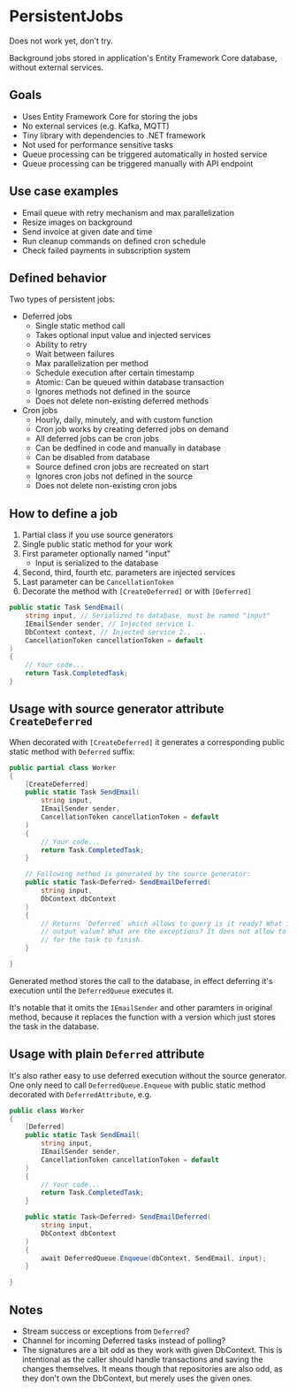 # PersistentJobs

Does not work yet, don't try.

Background jobs stored in application's Entity Framework Core database, without external services.

## Goals

-   Uses Entity Framework Core for storing the jobs
-   No external services (e.g. Kafka, MQTT)
-   Tiny library with dependencies to .NET framework
-   Not used for performance sensitive tasks
-   Queue processing can be triggered automatically in hosted service
-   Queue processing can be triggered manually with API endpoint

## Use case examples

-   Email queue with retry mechanism and max parallelization
-   Resize images on background
-   Send invoice at given date and time
-   Run cleanup commands on defined cron schedule
-   Check failed payments in subscription system

## Defined behavior

Two types of persistent jobs:

-   Deferred jobs
    -   Single static method call
    -   Takes optional input value and injected services
    -   Ability to retry
    -   Wait between failures
    -   Max parallelization per method
    -   Schedule execution after certain timestamp
    -   Atomic: Can be queued within database transaction
    -   Ignores methods not defined in the source
    -   Does not delete non-existing deferred methods
-   Cron jobs
    -   Hourly, daily, minutely, and with custom function
    -   Cron job works by creating deferred jobs on demand
    -   All deferred jobs can be cron jobs
    -   Can be dedfined in code and manually in database
    -   Can be disabled from database
    -   Source defined cron jobs are recreated on start
    -   Ignores cron jobs not defined in the source
    -   Does not delete non-existing cron jobs

## How to define a job

1. Partial class if you use source generators
2. Single public static method for your work
3. First parameter optionally named "input"
    - Input is serialized to the database
4. Second, third, fourth etc. parameters are injected services
5. Last parameter can be `CancellationToken`
6. Decorate the method with `[CreateDeferred]` or with `[Deferred]`

```C#
public static Task SendEmail(
    string input, // Serialized to database, must be named "input"
    IEmailSender sender, // Injected service 1.
    DbContext context, // Injected service 2., ...
    CancellationToken cancellationToken = default
)
{
    // Your code...
    return Task.CompletedTask;
}
```

## Usage with source generator attribute `CreateDeferred`

When decorated with `[CreateDeferred]` it generates a corresponding public static method with `Deferred` suffix:

```c#
public partial class Worker
{
    [CreateDeferred]
    public static Task SendEmail(
        string input,
        IEmailSender sender,
        CancellationToken cancellationToken = default
    )
    {
        // Your code...
        return Task.CompletedTask;
    }

    // Following method is generated by the source generator:
    public static Task<Deferred> SendEmailDeferred(
        string input,
        DbContext dbContext
    )
    {
        // Returns `Deferred` which allows to query is it ready? What is the
        // output value? What are the exceptions? It does not allow to await
        // for the task to finish.
    }

}
```

Generated method stores the call to the database, in effect deferring it's execution until the `DeferredQueue` executes it.

It's notable that it omits the `IEmailSender` and other paramters in original method, because it replaces the function with a version which just stores the task in the database.

## Usage with plain `Deferred` attribute

It's also rather easy to use deferred execution without the source generator. One only need to call `DeferredQueue.Enqueue` with public static method decorated with `DeferredAttribute`, e.g.

```C#
public class Worker
{
    [Deferred]
    public static Task SendEmail(
        string input,
        IEmailSender sender,
        CancellationToken cancellationToken = default
    )
    {
        // Your code...
        return Task.CompletedTask;
    }

    public static Task<Deferred> SendEmailDeferred(
        string input,
        DbContext dbContext
    )
    {
        await DeferredQueue.Enqueue(dbContext, SendEmail, input);
    }

}
```

## Notes

-   Stream success or exceptions from `Deferred`?
-   Channel for incoming Deferred tasks instead of polling?
-   The signatures are a bit odd as they work with given DbContext. This is intentional as the caller should handle transactions and saving the changes themselves. It means though that repositories are also odd, as they don't own the DbContext, but merely uses the given ones.
